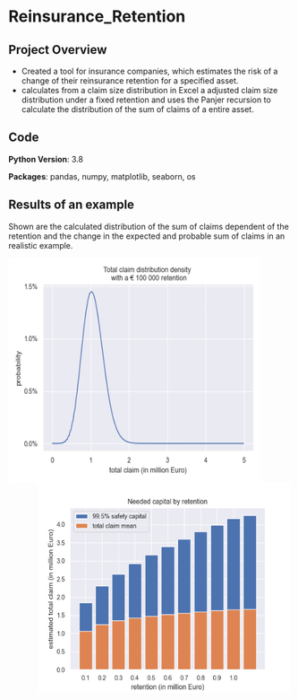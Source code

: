 # Reinsurance_Retention

## Project Overview
* Created a tool for insurance companies, which estimates the risk of a change of their reinsurance retention for a specified asset. 
* calculates from a claim size distribution in Excel a adjusted claim size distribution under a fixed retention and uses the Panjer recursion to calculate the distribution of the sum of claims of a entire asset.

## Code
**Python Version**: 3.8

**Packages**: pandas, numpy, matplotlib, seaborn, os

## Results of an example
Shown are the calculated distribution of the sum of claims dependent of the retention and the change in the expected and probable sum of claims in an realistic example.

<img align="left" width="450" height="400" src="https://raw.githubusercontent.com/Olhaau/Reinsurance_retention/master/total_claim.gif">
<img align="right" width="450" height="375" src="https://raw.githubusercontent.com/Olhaau/Reinsurance_retention/master/SafetyCapital.png">
